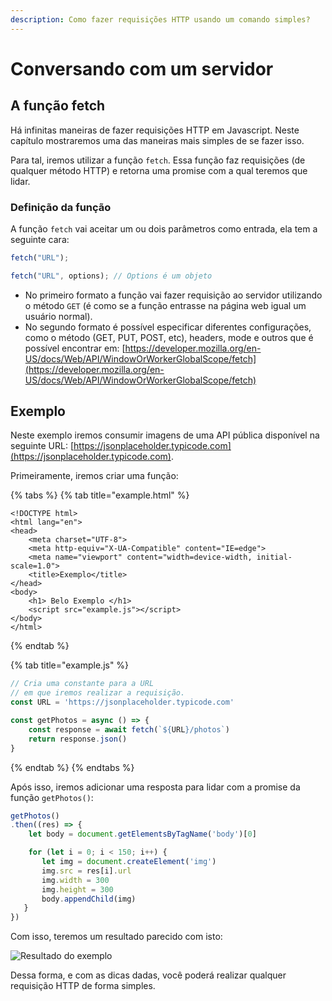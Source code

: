 ```yaml
---
description: Como fazer requisições HTTP usando um comando simples?
---
```


# Conversando com um servidor

## A função fetch

Há infinitas maneiras de fazer requisições HTTP em Javascript. Neste capítulo mostraremos uma das maneiras mais simples de se fazer isso.

Para tal, iremos utilizar a função `fetch`. Essa função faz requisições \(de qualquer método HTTP\) e retorna uma promise com a qual teremos que lidar.

### Definição da função

A função `fetch` vai aceitar um ou dois parâmetros como entrada, ela tem a seguinte cara:

```javascript
fetch("URL");

fetch("URL", options); // Options é um objeto
```

* No primeiro formato a função vai fazer requisição ao servidor utilizando o método `GET` \(é como se a função entrasse na página web igual um usuário normal\).
* No segundo formato é possível especificar diferentes configurações, como o método \(GET, PUT, POST, etc\), headers, mode e outros que é possível encontrar em: [https://developer.mozilla.org/en-US/docs/Web/API/WindowOrWorkerGlobalScope/fetch](https://developer.mozilla.org/en-US/docs/Web/API/WindowOrWorkerGlobalScope/fetch)

## Exemplo

Neste exemplo iremos consumir imagens de uma API pública disponível na seguinte URL: [https://jsonplaceholder.typicode.com](https://jsonplaceholder.typicode.com).

Primeiramente, iremos criar uma função:

{% tabs %}
{% tab title="example.html" %}
```markup
<!DOCTYPE html>
<html lang="en">
<head>
    <meta charset="UTF-8">
    <meta http-equiv="X-UA-Compatible" content="IE=edge">
    <meta name="viewport" content="width=device-width, initial-scale=1.0">
    <title>Exemplo</title>
</head>
<body>
    <h1> Belo Exemplo </h1>
    <script src="example.js"></script>
</body>
</html>
```
{% endtab %}

{% tab title="example.js" %}
```javascript
// Cria uma constante para a URL 
// em que iremos realizar a requisição.
const URL = 'https://jsonplaceholder.typicode.com'

const getPhotos = async () => {
    const response = await fetch(`${URL}/photos`)
    return response.json()
}
```
{% endtab %}
{% endtabs %}

Após isso, iremos adicionar uma resposta para lidar com a promise da função `getPhotos()`:

```javascript
getPhotos()
.then((res) => {
    let body = document.getElementsByTagName('body')[0]

    for (let i = 0; i < 150; i++) {
       let img = document.createElement('img')
       img.src = res[i].url
       img.width = 300
       img.height = 300
       body.appendChild(img)
   }
})


```

Com isso, teremos um resultado parecido com isto:

![Resultado do exemplo](../../.gitbook/assets/example01.png)

Dessa forma, e com as dicas dadas, você poderá realizar qualquer requisição HTTP de forma simples.

